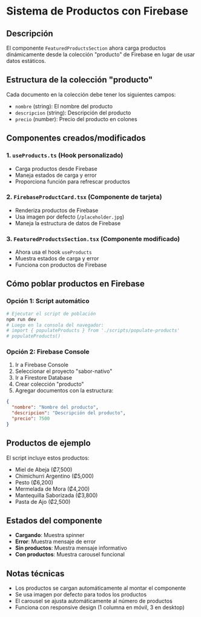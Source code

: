 # Sistema de Productos con Firebase

## Descripción
El componente `FeaturedProductsSection` ahora carga productos dinámicamente desde la colección "producto" de Firebase en lugar de usar datos estáticos.

## Estructura de la colección "producto"
Cada documento en la colección debe tener los siguientes campos:
- `nombre` (string): El nombre del producto
- `descripcion` (string): Descripción del producto
- `precio` (number): Precio del producto en colones

## Componentes creados/modificados

### 1. `useProducts.ts` (Hook personalizado)
- Carga productos desde Firebase
- Maneja estados de carga y error
- Proporciona función para refrescar productos

### 2. `FirebaseProductCard.tsx` (Componente de tarjeta)
- Renderiza productos de Firebase
- Usa imagen por defecto (`/placeholder.jpg`)
- Maneja la estructura de datos de Firebase

### 3. `FeaturedProductsSection.tsx` (Componente modificado)
- Ahora usa el hook `useProducts`
- Muestra estados de carga y error
- Funciona con productos de Firebase

## Cómo poblar productos en Firebase

### Opción 1: Script automático
```bash
# Ejecutar el script de población
npm run dev
# Luego en la consola del navegador:
# import { populateProducts } from './scripts/populate-products'
# populateProducts()
```

### Opción 2: Firebase Console
1. Ir a Firebase Console
2. Seleccionar el proyecto "sabor-nativo"
3. Ir a Firestore Database
4. Crear colección "producto"
5. Agregar documentos con la estructura:
```json
{
  "nombre": "Nombre del producto",
  "descripcion": "Descripción del producto",
  "precio": 7500
}
```

## Productos de ejemplo
El script incluye estos productos:
- Miel de Abeja (₡7,500)
- Chimichurri Argentino (₡5,000)
- Pesto (₡6,200)
- Mermelada de Mora (₡4,200)
- Mantequilla Saborizada (₡3,800)
- Pasta de Ajo (₡2,500)

## Estados del componente
- **Cargando**: Muestra spinner
- **Error**: Muestra mensaje de error
- **Sin productos**: Muestra mensaje informativo
- **Con productos**: Muestra carousel funcional

## Notas técnicas
- Los productos se cargan automáticamente al montar el componente
- Se usa imagen por defecto para todos los productos
- El carousel se ajusta automáticamente al número de productos
- Funciona con responsive design (1 columna en móvil, 3 en desktop)
